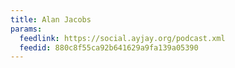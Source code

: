 ```yaml
---
title: Alan Jacobs
params:
  feedlink: https://social.ayjay.org/podcast.xml
  feedid: 880c8f55ca92b641629a9fa139a05390
---
```

